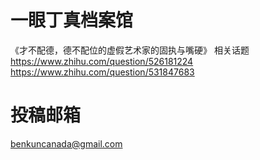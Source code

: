 # 一眼丁真档案馆
《才不配德，德不配位的虚假艺术家的固执与嘴硬》
相关话题  
https://www.zhihu.com/question/526181224  
https://www.zhihu.com/question/531847683  

# 投稿邮箱
benkuncanada@gmail.com
